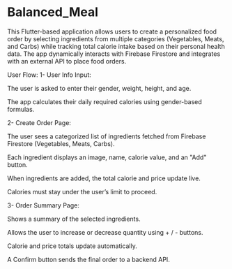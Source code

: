 # Balanced_Meal
This Flutter-based application allows users to create a personalized food order by selecting ingredients from multiple categories (Vegetables, Meats, and Carbs) while tracking total calorie intake based on their personal health data. The app dynamically interacts with Firebase Firestore and integrates with an external API to place food orders.

 User Flow:
1- User Info Input:

The user is asked to enter their gender, weight, height, and age.

The app calculates their daily required calories using gender-based formulas.

2- Create Order Page:

The user sees a categorized list of ingredients fetched from Firebase Firestore (Vegetables, Meats, Carbs).

Each ingredient displays an image, name, calorie value, and an "Add" button.

When ingredients are added, the total calorie and price update live.

Calories must stay under the user’s limit to proceed.

3- Order Summary Page:

Shows a summary of the selected ingredients.

Allows the user to increase or decrease quantity using + / - buttons.

Calorie and price totals update automatically.

A Confirm button sends the final order to a backend API.


